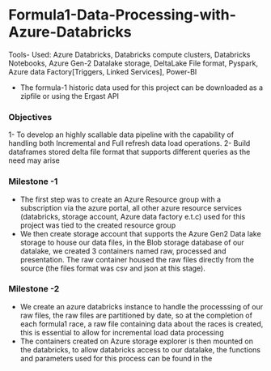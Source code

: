 # Formula1-Data-Processing-with-Azure-Databricks
Tools- Used: Azure Databricks, Databricks compute clusters, Databricks Notebooks, Azure Gen-2 Datalake storage, DeltaLake File format, Pyspark, Azure data Factory[Triggers, Linked Services], Power-BI
- The formula-1 historic data used for this project can be downloaded as a zipfile or using the Ergast API 
### Objectives 
  1- To develop an highly scallable data pipeline with the capability of handling both Incremental and Full refresh data load operations.
  2- Build dataframes stored delta file format that supports different queries as the need may arise
### Milestone -1
- The first step was to create an Azure Resource group with a subscription via the azure portal, all other azure resource services (databricks, storage account, Azure data factory e.t.c) used for this project was tied to the created resource group
- We then create storage account that supports the Azure Gen2 Data lake storage to house our data files, in the Blob storage database of our datalake, we created 3 containers named raw, processed and presentation. The raw container housed the raw files directly from the source (the files format was csv and json at this stage).
### Milestone -2
- We create an azure databricks instance to handle the processsing of our raw files, the raw files are partitioned by date, so at the completion of each formula1 race, a raw file containing data about the races is created, this is essential to allow for incremental load data processing
- The containers created on Azure storage explorer is then mounted on the databricks, to allow databricks access to our datalake, the functions and parameters used for this process can be found in the 
